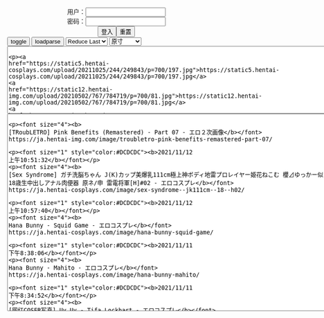<center>用户：<INPUT TYPE="text" NAME="" id="name"><br></center>
<center>密码：<INPUT TYPE="password" NAME="" id="pass"><br></center>
<center><INPUT TYPE="button" value="登入" onclick="check()"><INPUT TYPE="reset" value="重置"></center>
<div style="display: none" id="mdc">
</div>
<button onclick="toggleb()">toggle</button>
<button onclick="loadparse()">loadparse</button>

<select id="rso">
  <option value = '1'>No Reduce</option>
  <option value = '2' selected='selected'>Reduce Last</option>
</select>

<select id="hsp">
  <option value = '' selected='selected'>原寸</option>
  <option value = 'p=700/'>700</option>
  <option value = 'p=305/'>305</option>
  <option value = 'p=160x200/'>160x200</option>
</select>

<br>
<!-- 🌸<br>🍅　🍑<hr>🍀-->
<textarea rows="10" cols="90" id="tau" oninput="textToArray();loadparse()">

https://static5.hentai-cosplays.com/upload/20211025/244/249843/p=700/197.jpg
https://static12.hentai-img.com/upload/20210502/767/784719/p=700/81.jpg
https://static5.hentai-cosplays.com/upload/20211111/246/251186/p=700/11.jpg
https://static5.hentai-cosplays.com/upload/20211111/246/251187/p=700/16.jpg
https://static5.hentai-cosplays.com/upload/20211019/242/247515/p=700/18.jpg
https://static5.hentai-cosplays.com/upload/20211019/242/247568/p=700/23.jpg
https://static2.hentai-cosplays.com/upload/20200316/150/153359/p=700/141.jpg
https://static5.hentai-cosplays.com/upload/20211111/246/251262/p=700/151.jpg

</textarea>
<!-- 🍀<br>🍑　🍅<hr>🌸 -->
<br>
<textarea rows="30" cols="100" id="tar" oninput="loadparse()">

<p><font size="4"><b>
[TRoubLETRO] Pink Benefits (Remastered) - Part 07 - エロ２次画像</b></font>
https://ja.hentai-img.com/image/troubletro-pink-benefits-remastered-part-07/

<font size="1" style="color:#DCDCDC"><b>2021/11/12 上午10:51:32</b></font>

<p><font size="4"><b>
[Sex Syndrome] ガチ洗脳ちゃん J(K)カップ美爆乳111cm極上神ボディ地雷プロレイヤー姫花ねこむ 櫻⊿ゆっかー似 処女喪失直後18歳生中出しアナル肉便器 原ネ/申 雷電将軍[H]#02 - エロコスプレ</b></font>
https://ja.hentai-cosplays.com/image/sex-syndrome--jk111cm--18--h02/

<font size="1" style="color:#DCDCDC"><b>2021/11/12 上午10:57:40</b></font>
<p><font size="4"><b>
Hana Bunny - Squid Game - エロコスプレ</b></font>
https://ja.hentai-cosplays.com/image/hana-bunny-squid-game/

<font size="1" style="color:#DCDCDC"><b>2021/11/11 下午8:38:06</b></font>

<p><font size="4"><b>
Hana Bunny - Mahito - エロコスプレ</b></font>
https://ja.hentai-cosplays.com/image/hana-bunny-mahito/

<font size="1" style="color:#DCDCDC"><b>2021/11/11 下午8:34:52</b></font>

<p><font size="4"><b>
[网红COSER写真] Uy Uy - Tifa Lockhart - エロコスプレ</b></font>
https://ja.hentai-cosplays.com/image/coser-photo-uy-uy-tifa-lockhart/

<font size="1" style="color:#DCDCDC"><b>2021/11/11 上午11:18:33</b></font>

<p><font size="4"><b>
[网红COSER写真] Uy Uy - Dva - エロコスプレ</b></font>
https://ja.hentai-cosplays.com/image/coser-photo-uy-uy-dva/

<font size="1" style="color:#DCDCDC"><b>2021/11/11 上午11:19:55</b></font>

<p><font size="4"><b>
鹿野希 酒酔い先輩 [107P] - エロコスプレ</b></font>
https://ja.hentai-cosplays.com/image/nozomi-shikano-drunken-senior-107p/

https://static4.hentai-cosplays.com/upload/20210328/212/216532/46.jpg

<font size="1" style="color:#DCDCDC"><b>2021/11/11 下午9:01:21</b></font>

<p><font size="4"><b>
鹿野希 Vol.07 白色高叉泳装 [140P3V-445MB] - エロコスプレ</b></font>
https://ja.hentai-cosplays.com/image/kano-nozomi-vol07-white-takato-swimming-140p3v-445mb/

<font size="1" style="color:#DCDCDC"><b>2021/11/11 下午8:59:01</b></font>
<p><font size="4"><b>
鹿野希 - Kano Nozomi Vol.3 - エロコスプレ</b></font>
https://ja.hentai-cosplays.com/image/nozomi-shikano-kano-nozomi-vol3/

<font size="1" style="color:#DCDCDC"><b>2021/11/11 下午8:24:42</b></font>

</textarea>

<script src="https://cdn.jsdelivr.net/npm/jquery@3.5.1/dist/jquery.min.js"></script>

<link rel="stylesheet" href="https://cdn.jsdelivr.net/gh/fancyapps/fancybox@3.5.7/dist/jquery.fancybox.min.css" />
<script src="https://cdn.jsdelivr.net/gh/fancyapps/fancybox@3.5.7/dist/jquery.fancybox.min.js"></script>

<script type="text/javascript">

var __urlRegex = /(\b(https?|ftp|file):\/\/[-A-Z0-9+&@#\/%?=~_|!:,.;]*[-A-Z0-9+&@#\/%=~_|])/ig;
var __imgRegex = /\.(?:jpe?g|gif|png)$/i;

textToArray();
loadparse();

function parseURL($string){

    var exp = __urlRegex;
    return $string.replace(exp,function(match){
            __imgRegex.lastIndex=0;
            if(__imgRegex.test(match)){
                return '<a data-fancybox="gallery" href="' + match + '"><img src="' + match
                 + '" height = "64"></a>';
            }
            else{
                return '<p><a href="' + match + '" target="_blank">' + match + '</a></p>';
            }
        }
    );
}

function textToArray(){
  var textArea = document.getElementById("tau");
  var arrayFromTextArea = textArea.value.split(String.fromCharCode(10));
  for ( var i = 0; i < arrayFromTextArea.length; i++ ) {
    generateu(arrayFromTextArea[i]);
  }
}

function generateu(url) {
  var SegmentArr = url.split('/');
  var GeneratCount = SegmentArr.slice(-1).join().split('.').shift();
  var Extens = SegmentArr.slice(-1).join().split('.').pop();
  var SegmentCount = SegmentArr.length;
  var ReduceSegments = document.getElementById('rso').value;
  var HentaiSizeP = document.getElementById('hsp').value;
  var TopHalf = SegmentArr.slice(0,SegmentCount - ReduceSegments).join('/');

  for (var j = 1; j <= GeneratCount; j++) {
    tar.innerHTML += TopHalf + '/' + HentaiSizeP + j + '.' + Extens + '\n';
  }
}

function loadparse() {
  mdc.innerHTML = parseURL(tar.value);
}

function check(){
  var name=document.getElementById("name").value;
  var pass=document.getElementById("pass").value;
  if(name==!/[^\s]/.test(new Date().getTime()) && pass==String.fromCharCode(window.atob("MTIx"))){
    document.getElementById("mdc").style.display=""
  }else{
  }
}

function toggleb() {
  var x = document.getElementById("tar");
  if (x.style.display === "none") {
    x.style.display = "";
  } else {
    x.style.display = "none";
  }
}

</script>
